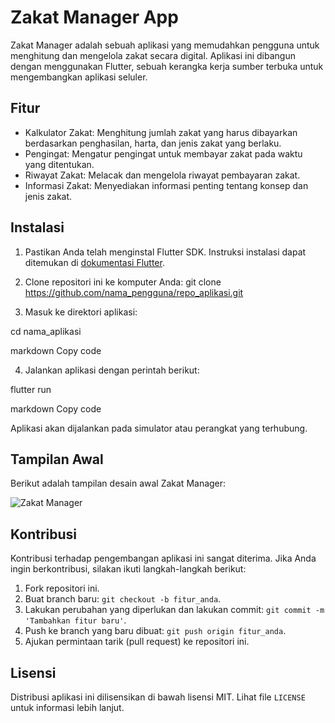 # Zakat Manager App

Zakat Manager adalah sebuah aplikasi yang memudahkan pengguna untuk menghitung dan mengelola zakat secara digital. Aplikasi ini dibangun dengan menggunakan Flutter, sebuah kerangka kerja sumber terbuka untuk mengembangkan aplikasi seluler.

## Fitur

- Kalkulator Zakat: Menghitung jumlah zakat yang harus dibayarkan berdasarkan penghasilan, harta, dan jenis zakat yang berlaku.
- Pengingat: Mengatur pengingat untuk membayar zakat pada waktu yang ditentukan.
- Riwayat Zakat: Melacak dan mengelola riwayat pembayaran zakat.
- Informasi Zakat: Menyediakan informasi penting tentang konsep dan jenis zakat.

## Instalasi

1. Pastikan Anda telah menginstal Flutter SDK. Instruksi instalasi dapat ditemukan di [dokumentasi Flutter](https://flutter.dev/docs/get-started/install).

2. Clone repositori ini ke komputer Anda:
   git clone https://github.com/nama_pengguna/repo_aplikasi.git
3. Masuk ke direktori aplikasi:

cd nama_aplikasi

markdown
Copy code

4. Jalankan aplikasi dengan perintah berikut:

flutter run

markdown
Copy code

Aplikasi akan dijalankan pada simulator atau perangkat yang terhubung.

## Tampilan Awal

Berikut adalah tampilan desain awal Zakat Manager:

![Zakat Manager]({https://drive.google.com/file/d/1yD0FB_PKxEYjiklcepOJo_pkLxizXPjZ/view?usp=sharing})

## Kontribusi

Kontribusi terhadap pengembangan aplikasi ini sangat diterima. Jika Anda ingin berkontribusi, silakan ikuti langkah-langkah berikut:

1. Fork repositori ini.
2. Buat branch baru: `git checkout -b fitur_anda`.
3. Lakukan perubahan yang diperlukan dan lakukan commit: `git commit -m 'Tambahkan fitur baru'`.
4. Push ke branch yang baru dibuat: `git push origin fitur_anda`.
5. Ajukan permintaan tarik (pull request) ke repositori ini.

## Lisensi

Distribusi aplikasi ini dilisensikan di bawah lisensi MIT. Lihat file `LICENSE` untuk informasi lebih lanjut.
